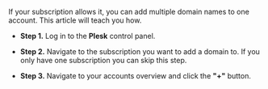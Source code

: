 If your subscription allows it, you can add multiple domain names to one account. This article will teach you how.

* **Step 1.** Log in to the **Plesk** control panel.

* **Step 2.** Navigate to the subscription you want to add a domain to. If you only have one subscription you can skip this step.

* **Step 3.** Navigate to your accounts overview and click the **"+"** button.
